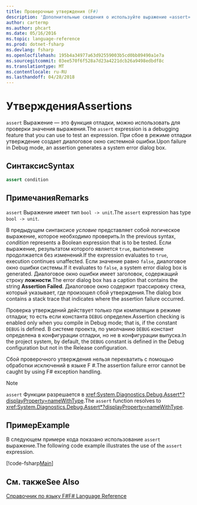 ```yaml
---
title: Проверочные утверждения (F#)
description: 'Дополнительные сведения о используйте выражение «assert» как средство отладки для тестирования выражений в языке F #.'
author: cartermp
ms.author: phcart
ms.date: 05/16/2016
ms.topic: language-reference
ms.prod: dotnet-fsharp
ms.devlang: fsharp
ms.openlocfilehash: 195b4a34977a63d92559003b5cd0bb89490a1e7a
ms.sourcegitcommit: 03ee570f6f528a7d23a4221dcb26a9498edbdf8c
ms.translationtype: MT
ms.contentlocale: ru-RU
ms.lasthandoff: 04/28/2018
---
```

# <a name="assertions"></a><span data-ttu-id="581a1-103">Утверждения</span><span class="sxs-lookup"><span data-stu-id="581a1-103">Assertions</span></span>

<span data-ttu-id="581a1-104">`assert` Выражение — это функция отладки, можно использовать для проверки значения выражения.</span><span class="sxs-lookup"><span data-stu-id="581a1-104">The `assert` expression is a debugging feature that you can use to test an expression.</span></span> <span data-ttu-id="581a1-105">При сбое в режиме отладки утверждение создает диалоговое окно системной ошибки.</span><span class="sxs-lookup"><span data-stu-id="581a1-105">Upon failure in Debug mode, an assertion generates a system error dialog box.</span></span>

## <a name="syntax"></a><span data-ttu-id="581a1-106">Синтаксис</span><span class="sxs-lookup"><span data-stu-id="581a1-106">Syntax</span></span>

```fsharp
assert condition
```

## <a name="remarks"></a><span data-ttu-id="581a1-107">Примечания</span><span class="sxs-lookup"><span data-stu-id="581a1-107">Remarks</span></span>

<span data-ttu-id="581a1-108">`assert` Выражение имеет тип `bool -> unit`.</span><span class="sxs-lookup"><span data-stu-id="581a1-108">The `assert` expression has type `bool -> unit`.</span></span>

<span data-ttu-id="581a1-109">В предыдущем синтаксисе *условие* представляет собой логическое выражение, которое необходимо проверить.</span><span class="sxs-lookup"><span data-stu-id="581a1-109">In the previous syntax, *condition* represents a Boolean expression that is to be tested.</span></span> <span data-ttu-id="581a1-110">Если выражение, результатом которого является `true`, выполнение продолжается без изменений.</span><span class="sxs-lookup"><span data-stu-id="581a1-110">If the expression evaluates to `true`, execution continues unaffected.</span></span> <span data-ttu-id="581a1-111">Если значение равно `false`, диалоговое окно ошибки системы.</span><span class="sxs-lookup"><span data-stu-id="581a1-111">If it evaluates to `false`, a system error dialog box is generated.</span></span> <span data-ttu-id="581a1-112">Диалоговое окно ошибки имеет заголовок, содержащий строку **ложности**.</span><span class="sxs-lookup"><span data-stu-id="581a1-112">The error dialog box has a caption that contains the string **Assertion Failed**.</span></span> <span data-ttu-id="581a1-113">Диалоговое окно содержит трассировку стека, который указывает, где произошел сбой утверждения.</span><span class="sxs-lookup"><span data-stu-id="581a1-113">The dialog box contains a stack trace that indicates where the assertion failure occurred.</span></span>

<span data-ttu-id="581a1-114">Проверка утверждений действует только при компиляции в режиме отладки; то есть если константа `DEBUG` определен.</span><span class="sxs-lookup"><span data-stu-id="581a1-114">Assertion checking is enabled only when you compile in Debug mode; that is, if the constant `DEBUG` is defined.</span></span> <span data-ttu-id="581a1-115">В системе проекта, по умолчанию `DEBUG` констант определена в конфигурации отладки, но не в конфигурации выпуска.</span><span class="sxs-lookup"><span data-stu-id="581a1-115">In the project system, by default, the `DEBUG` constant is defined in the Debug configuration but not in the Release configuration.</span></span>

<span data-ttu-id="581a1-116">Сбой проверочного утверждения нельзя перехватить с помощью обработки исключений в языке F #.</span><span class="sxs-lookup"><span data-stu-id="581a1-116">The assertion failure error cannot be caught by using F# exception handling.</span></span>

>[!NOTE]
<span data-ttu-id="581a1-117">`assert` Функции разрешается в <xref:System.Diagnostics.Debug.Assert*?displayProperty=nameWithType>.</span><span class="sxs-lookup"><span data-stu-id="581a1-117">The `assert` function resolves to <xref:System.Diagnostics.Debug.Assert*?displayProperty=nameWithType>.</span></span>

## <a name="example"></a><span data-ttu-id="581a1-118">Пример</span><span class="sxs-lookup"><span data-stu-id="581a1-118">Example</span></span>

<span data-ttu-id="581a1-119">В следующем примере кода показано использование `assert` выражение.</span><span class="sxs-lookup"><span data-stu-id="581a1-119">The following code example illustrates the use of the `assert` expression.</span></span>

[!code-fsharp[Main](../../../samples/snippets/fsharp/lang-ref-2/snippet5401.fs)]
    
## <a name="see-also"></a><span data-ttu-id="581a1-120">См. также</span><span class="sxs-lookup"><span data-stu-id="581a1-120">See Also</span></span>

[<span data-ttu-id="581a1-121">Справочник по языку F#</span><span class="sxs-lookup"><span data-stu-id="581a1-121">F# Language Reference</span></span>](index.md)
